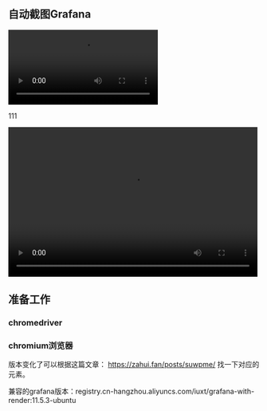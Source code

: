 ## 自动截图Grafana

![](/images/run.mp4)

111

<video src="/images/run.mp4" controls="controls" width="500" height="300"></video>

## 准备工作

### chromedriver

### chromium浏览器

版本变化了可以根据这篇文章：  <https://zahui.fan/posts/suwpme/> 找一下对应的元素。

兼容的grafana版本：registry.cn-hangzhou.aliyuncs.com/iuxt/grafana-with-render:11.5.3-ubuntu